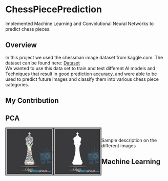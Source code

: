# ChessPiecePrediction
Implemented Machine Learning and Convolutional Neural Networks to predict chess pieces. 

## Overview
In this project we used the chessman image dataset from kaggle.com. The
dataset can be found here: [Dataset](https://www.kaggle.com/niteshfre/chessman-image-dataset/data) \
We wanted to use this data set to train and test different AI models and Techniques that result in
good prediction accuracy, and were able to be used to predict future images and classify them
into various chess piece categories.

## My Contribution


## PCA

<a href="url"><img src="https://github.com/ymtaye/ChessPiecePrediction/blob/main/sample/50Testing.jpg" align="left" height="150" width="150" ></a>
<a href="url"><img src="https://github.com/ymtaye/ChessPiecePrediction/blob/main/sample/130Testing.jpg" align="left" height="150" width="150" ></a></br>

Sample description on the different images 



## Machine Learning 
